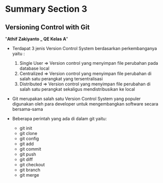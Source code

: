 # Summary Section 3
## Versioning Control with Git
"**Athif Zakiyanto _ QE Kelas A**"

- Terdapat 3 jenis Version Control System berdasarkan perkembanganya yaitu :
	1. Single User => Version control yang menyimpan file perubahan pada database local
	2. Centralized => Version control yang menyimpan file perubahan di salah satu perangkat yang tersentralisasi
	3. Distributed => Version control yang menyimpan file perubahan di salah satu perangkat sekaligus mendistribusikan ke local 

- Git merupakan salah satu Version Control System yang populer digunakan oleh para developer untuk mengembangkan software secara bersama-sama

- Beberapa perintah yang ada di dalam git yaitu:
  * git init
  * git clone
  * git config
  * git add
  * git commit
  * git push
  * git diff
  * git checkout
  * git branch
  * git merge



